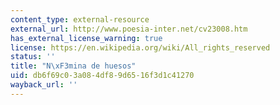 ```yaml
---
content_type: external-resource
external_url: http://www.poesia-inter.net/cv23008.htm
has_external_license_warning: true
license: https://en.wikipedia.org/wiki/All_rights_reserved
status: ''
title: "N\xF3mina de huesos"
uid: db6f69c0-3a08-4df8-9d65-16f3d1c41270
wayback_url: ''
---
```

